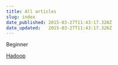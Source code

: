 ```yaml
---
title: All articles
slug: index
date_published: 2015-03-27T11:43:17.328Z
date_updated:   2015-03-27T11:43:17.326Z
---
```

Beginner

[Hadoop](https://blog.virtengine.com/2015/03/25/haddop_spark_multinode_setup/)
